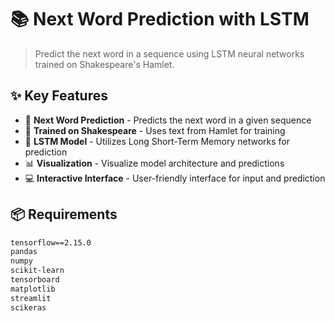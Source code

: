 # 📚 Next Word Prediction with LSTM

> Predict the next word in a sequence using LSTM neural networks trained on Shakespeare's Hamlet.



## ✨ Key Features

- 🔮 **Next Word Prediction** - Predicts the next word in a given sequence
- 📖 **Trained on Shakespeare** - Uses text from Hamlet for training
- 🧠 **LSTM Model** - Utilizes Long Short-Term Memory networks for prediction
- 📊 **Visualization** - Visualize model architecture and predictions
- 💻 **Interactive Interface** - User-friendly interface for input and prediction

## 📦 Requirements

```txt
tensorflow==2.15.0
pandas
numpy
scikit-learn
tensorboard
matplotlib
streamlit
scikeras